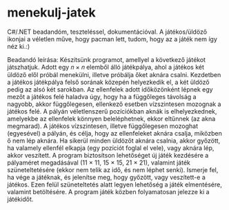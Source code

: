 # menekulj-jatek
C#/.NET beadandóm, teszteléssel, dokumentációval. A játékos/üldöző ikonjai a véletlen műve, hogy pacman lett, tudom, hogy az a játék nem így néz ki.:) 

Beadandó leírása:
Készítsünk programot, amellyel a következő játékot játszhatjuk. Adott egy 𝑛 × 𝑛
elemből álló játékpálya, ahol a játékos két üldöző elől próbál menekülni, illetve 
próbálja őket aknára csalni. Kezdetben a játékos játékpálya felső sorának közepén 
helyezkedik el, a két üldöző pedig az alsó két sarokban. Az ellenfelek adott 
időközönként lépnek egy mezőt a játékos felé haladva úgy, hogy ha a függőleges 
távolság a nagyobb, akkor függőlegesen, ellenkező esetben vízszintesen mozognak a 
játékos felé. A pályán véletlenszerű pozíciókban aknák is elhelyezkednek, amelyekbe 
az ellenfelek könnyen beleléphetnek, ekkor eltűnnek (az akna megmarad). A játékos 
vízszintesen, illetve függőlegesen mozoghat (egyesével) a pályán, és célja, hogy az 
ellenfeleket aknára csalja, miközben ő nem lép aknára. Ha sikerül minden üldözőt 
aknára csalnia, akkor győzött, ha valamely ellenfél elkapja (egy pozíciót foglal el vele), 
vagy aknára lép, akkor veszített. A program biztosítson lehetőséget új játék kezdésére 
a pályaméret megadásával (11 × 11, 15 × 15, 21 × 21), valamint játék szüneteltetésére 
(ekkor nem telik az idő, és nem léphet senki). Ismerje fel, ha vége a játéknak, és 
jelenítse meg, hogy győzött, vagy veszített-e a játékos. Ezen felül szüneteltetés alatt 
legyen lehetőség a játék elmentésére, valamint betöltésére. A program játék közben 
folyamatosan jelezze ki a játékidőt.

